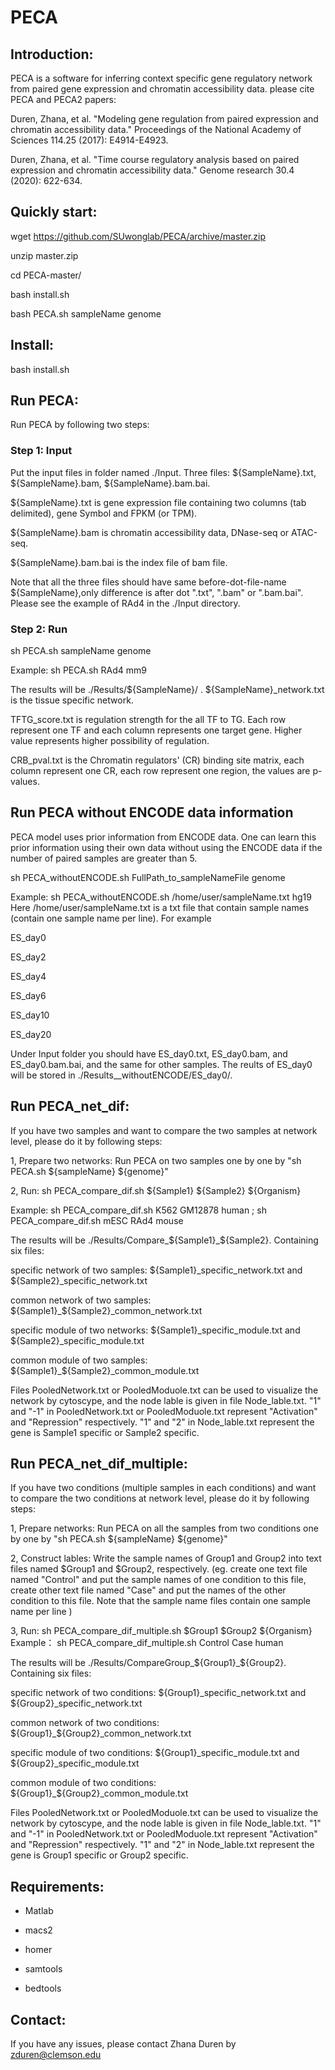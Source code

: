 # PECA

## Introduction:

PECA is a software for inferring context specific gene regulatory network from paired gene expression and chromatin accessibility data.
please cite PECA and PECA2 papers:

Duren, Zhana, et al. "Modeling gene regulation from paired expression and chromatin accessibility data." Proceedings of the National Academy of Sciences 114.25 (2017): E4914-E4923.

Duren, Zhana, et al. "Time course regulatory analysis based on paired expression and chromatin accessibility data." Genome research 30.4 (2020): 622-634.

## Quickly start:

wget https://github.com/SUwonglab/PECA/archive/master.zip

unzip master.zip

cd PECA-master/

bash install.sh

bash PECA.sh sampleName genome

## Install:

bash install.sh

## Run PECA:

Run PECA by following two steps:

### Step 1: Input 
Put the input files in folder named ./Input. Three files: ${SampleName}.txt, ${SampleName}.bam, ${SampleName}.bam.bai.

${SampleName}.txt is gene expression file containing two columns (tab delimited), gene Symbol and FPKM (or TPM). 

${SampleName}.bam is chromatin accessibility data, DNase-seq or ATAC-seq. 

${SampleName}.bam.bai is the index file of bam file. 

Note that all the three files should have same before-dot-file-name ${SampleName},only difference is after dot ".txt", ".bam" or ".bam.bai". Please see the example of RAd4 in the ./Input directory.

### Step 2: Run 
sh PECA.sh sampleName genome

Example: sh PECA.sh RAd4 mm9

The results will be ./Results/${SampleName}/ .
${SampleName}_network.txt is the tissue specific network.

TFTG_score.txt is regulation strength for the all TF to TG. Each row represent one TF and each column represents one target gene. Higher value represents higher possibility of regulation.

CRB_pval.txt is the Chromatin regulators' (CR) binding site matrix, each column represent one CR, each row represent one region, the values are p-values.

## Run PECA without ENCODE data information
PECA model uses prior information from ENCODE data. One can learn this prior information using their own data without using the ENCODE data if the number of paired samples are greater than 5.

sh PECA_withoutENCODE.sh FullPath_to_sampleNameFile genome

Example: sh PECA_withoutENCODE.sh /home/user/sampleName.txt hg19
Here /home/user/sampleName.txt is a txt file that contain sample names (contain one sample name per line). For example

ES_day0

ES_day2

ES_day4

ES_day6

ES_day10

ES_day20

Under Input folder you should have ES_day0.txt, ES_day0.bam, and ES_day0.bam.bai, and the same for other samples. The reults of ES_day0 will be stored in ./Results__withoutENCODE/ES_day0/.
## Run PECA_net_dif:
If you have two samples and want to compare the two samples at network level, please do it by following steps:

1, Prepare two networks: Run PECA on two samples one by one by "sh PECA.sh ${sampleName} ${genome}"

2, Run:  sh PECA_compare_dif.sh ${Sample1} ${Sample2} ${Organism}

Example: sh PECA_compare_dif.sh K562 GM12878 human ; sh PECA_compare_dif.sh mESC RAd4 mouse

The results will be ./Results/Compare_${Sample1}_${Sample2}. Containing six files:  

specific network of two samples: ${Sample1}_specific_network.txt and ${Sample2}_specific_network.txt

common network of two samples: ${Sample1}_${Sample2}_common_network.txt 

specific module of two networks:  ${Sample1}_specific_module.txt and ${Sample2}_specific_module.txt

common module of two samples: ${Sample1}_${Sample2}_common_module.txt 

Files PooledNetwork.txt or PooledModuole.txt can be used to visualize the network by cytoscype, and the node lable is given in file Node_lable.txt. "1" and "-1" in PooledNetwork.txt or PooledModuole.txt represent "Activation" and "Repression" respectively. "1" and "2" in Node_lable.txt represent the gene is Sample1 specific or Sample2 specific.

## Run PECA_net_dif_multiple:
If you have two conditions (multiple samples in each conditions) and want to compare the two conditions at network level, please do it by following steps:

1, Prepare networks: Run PECA on all the samples from two conditions one by one by "sh PECA.sh ${sampleName} ${genome}"

2, Construct lables: Write the sample names of Group1 and Group2 into text files named $Group1 and $Group2, respectively. (eg. create one text file named "Control" and put the sample names of one condition to this file, create other text file named "Case" and put the names of the other condition to this file. Note that the sample name files contain one sample name per line )

3, Run: sh PECA_compare_dif_multiple.sh $Group1 $Group2 ${Organism}
Example： sh PECA_compare_dif_multiple.sh Control Case human
 
The results will be ./Results/CompareGroup_${Group1}_${Group2}. Containing six files:  

specific network of two conditions: ${Group1}_specific_network.txt and ${Group2}_specific_network.txt

common network of two conditions: ${Group1}_${Group2}_common_network.txt 

specific module of two conditions:  ${Group1}_specific_module.txt and ${Group2}_specific_module.txt

common module of two conditions: ${Group1}_${Group2}_common_module.txt

Files PooledNetwork.txt or PooledModuole.txt can be used to visualize the network by cytoscype, and the node lable is given in file Node_lable.txt. "1" and "-1" in PooledNetwork.txt or PooledModuole.txt represent "Activation" and "Repression" respectively. "1" and "2" in Node_lable.txt represent the gene is Group1 specific or Group2 specific.

## Requirements:

* Matlab

* macs2

* homer

* samtools

* bedtools

## Contact:

If you have any issues, please contact Zhana Duren by zduren@clemson.edu
